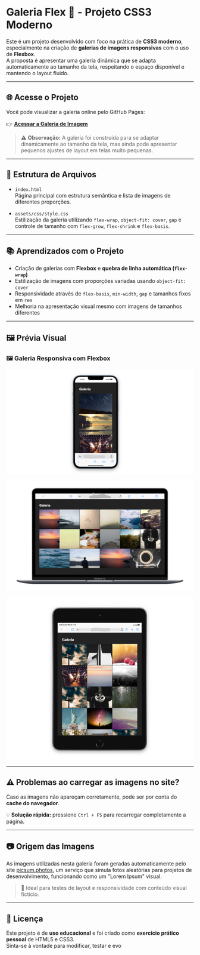 # Galeria Flex 📸 - Projeto CSS3 Moderno

Este é um projeto desenvolvido com foco na prática de **CSS3 moderno**, especialmente na criação de **galerias de imagens responsivas** com o uso de **Flexbox**.  
A proposta é apresentar uma galeria dinâmica que se adapta automaticamente ao tamanho da tela, respeitando o espaço disponível e mantendo o layout fluido.

---

## 🌐 Acesse o Projeto

Você pode visualizar a galeria online pelo GitHub Pages:

👉 **[Acessar a Galeria de Imagem](https://seuusuario.github.io/nome-do-repositorio/)**

> ⚠️ **Observação:** A galeria foi construída para se adaptar dinamicamente ao tamanho da tela, mas ainda pode apresentar pequenos ajustes de layout em telas muito pequenas.

---

## 📁 Estrutura de Arquivos

- `index.html`  
  Página principal com estrutura semântica e lista de imagens de diferentes proporções.

- `assets/css/style.css`  
  Estilização da galeria utilizando `flex-wrap`, `object-fit: cover`, `gap` e controle de tamanho com `flex-grow`, `flex-shrink` e `flex-basis`.

---

## 📚 Aprendizados com o Projeto

- Criação de galerias com **Flexbox** e **quebra de linha automática (`flex-wrap`)**
- Estilização de imagens com proporções variadas usando `object-fit: cover`
- Responsividade através de `flex-basis`, `min-width`, `gap` e tamanhos fixos em `rem`
- Melhoria na apresentação visual mesmo com imagens de tamanhos diferentes

---

## 🖼️ Prévia Visual

### 🖼️ Galeria Responsiva com Flexbox
![Preview da Galeria](/assets/img/preview1.png)

![Preview da Galeria](/assets/img/preview2.png)

![Preview da Galeria](/assets/img/preview3.png)

---

## ⚠️ Problemas ao carregar as imagens no site?

Caso as imagens não apareçam corretamente, pode ser por conta do **cache do navegador**.

💡 **Solução rápida:** pressione `Ctrl + F5` para recarregar completamente a página.

---

## 📷 Origem das Imagens

As imagens utilizadas nesta galeria foram geradas automaticamente pelo site [picsum.photos](https://picsum.photos/), um serviço que simula fotos aleatórias para projetos de desenvolvimento, funcionando como um "Lorem Ipsum" visual.

> 📌 Ideal para testes de layout e responsividade com conteúdo visual fictício.

---

## 📝 Licença

Este projeto é de **uso educacional** e foi criado como **exercício prático pessoal** de HTML5 e CSS3.  
Sinta-se à vontade para modificar, testar e evo
